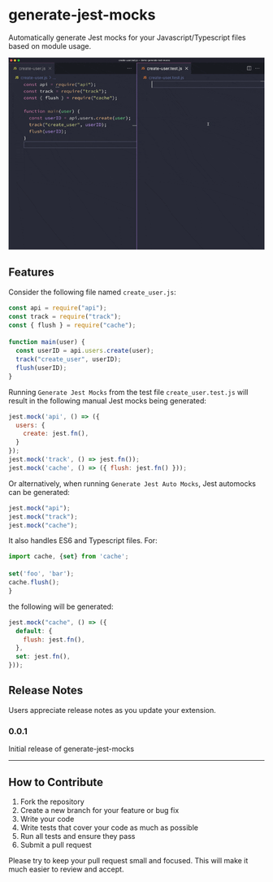 # generate-jest-mocks

Automatically generate Jest mocks for your Javascript/Typescript files based on module usage.

![Demo](https://github.com/codedependant/vscode-generate-jest-mocks/blob/main/demo.gif)

## Features

Consider the following file named `create_user.js`:

```js
const api = require("api");
const track = require("track");
const { flush } = require("cache");

function main(user) {
  const userID = api.users.create(user);
  track("create_user", userID);
  flush(userID);
}
```

Running `Generate Jest Mocks` from the test file `create_user.test.js` will result in the following manual Jest mocks being generated:

```js
jest.mock('api', () => ({
  users: {
    create: jest.fn(),
  }
});
jest.mock('track', () => jest.fn());
jest.mock('cache', () => ({ flush: jest.fn() }));

```

Or alternatively, when running `Generate Jest Auto Mocks`, Jest automocks can be generated:

```js
jest.mock("api");
jest.mock("track");
jest.mock("cache");
```

It also handles ES6 and Typescript files. For:

```ts
import cache, {set} from 'cache';

set('foo', 'bar');
cache.flush();
}
```

the following will be generated:

```js
jest.mock("cache", () => ({
  default: {
    flush: jest.fn(),
  },
  set: jest.fn(),
}));
```

## Release Notes

Users appreciate release notes as you update your extension.

### 0.0.1

Initial release of generate-jest-mocks

---

## How to Contribute

1. Fork the repository
2. Create a new branch for your feature or bug fix
3. Write your code
4. Write tests that cover your code as much as possible
5. Run all tests and ensure they pass
6. Submit a pull request

Please try to keep your pull request small and focused. This will make it much easier to review and accept.
